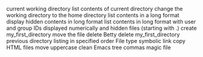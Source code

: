 current working directory
list contents of current directory
change the working directory to the home directory
list contents in a long format
display hidden contents in long format
list contents in long format with user and group IDs displayed numerically and hidden files (starting with .)
create my_first_directory
move the file
delete Betty
delete my_first_directory
previous directory
listing in specified order
File type
symbolic link
copy HTML files
move uppercase
clean Emacs
tree
commas
magic file
